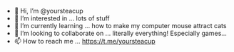 - 👋 Hi, I’m @yoursteacup
- 👀 I’m interested in ... lots of stuff
- 🌱 I’m currently learning ... how to make my computer mouse attract cats
- 💞️ I’m looking to collaborate on ... literally everything! Especially games...
- 📫 How to reach me ... https://t.me/yoursteacup
<!---
yoursteacup/yoursteacup is a ✨ special ✨ repository because its `README.md` (this file) appears on your GitHub profile.
You can click the Preview link to take a look at your changes.
--->
